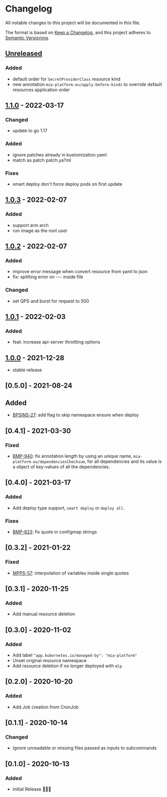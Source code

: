 # Changelog

All notable changes to this project will be documented in this file.

The format is based on [Keep a Changelog](https://keepachangelog.com/en/1.0.0/),
and this project adheres to [Semantic Versioning](https://semver.org/spec/v2.0.0.html).

## [Unreleased]

### Added

- default order for `SecretProviderClass` resource kind
- new annotation `mia-platform.eu/apply-before-kinds` to override default resources application order

## [1.1.0] - 2022-03-17

### Changed

- update to go 1.17

### Added

- ignore patches already in kustomization.yaml
- match as patch patch.ya?ml

### Fixes

- smart deploy don't force deploy pods on first update

## [1.0.3] - 2022-02-07

### Added

- support arm arch
- run image as the root user

## [1.0.2] - 2022-02-07

### Added

- improve error message when convert resource from yaml to json
- fix: splitting error on --- inside file

### Changed

- set QPS and burst for request to 500

## [1.0.1] - 2022-02-03

### Added

- feat: increase api-server throttling options

## [1.0.0] - 2021-12-28

- stable release

## [0.5.0] - 2021-08-24

## Added

- [BPSINS-27](https://makeitapp.atlassian.net/browse/BPSINS-27): add flag to skip namespace ensure when deploy

## [0.4.1] - 2021-03-30

### Fixed

- [BMP-940](https://makeitapp.atlassian.net/browse/BMP-940): fix annotation length by using an unique name, `mia-platform.eu/dependenciesChecksum`, for all dependencies and its value is a object of key-values of all the dependencies.

## [0.4.0] - 2021-03-17

### Added

- Add deploy type support, `smart deploy` or `deploy all`.

### Fixes

- [BMP-823](https://makeitapp.atlassian.net/browse/BMP-823): fix quote in configmap strings

## [0.3.2] - 2021-01-22

### Fixed

- [MPPS-57](https://makeitapp.atlassian.net/browse/MPPS-57): interpolation of variables inside single quotes

## [0.3.1] - 2020-11-25

### Added

- Add manual resource deletion

## [0.3.0] - 2020-11-02

### Added

- Add label `"app.kubernetes.io/managed-by": "mia-platform"`
- Unset original resource namespace
- Add resource deletion if no longer deployed with `mlp`

## [0.2.0] - 2020-10-20

### Added

- Add Job creation from CronJob

## [0.1.1] - 2020-10-14

### Changed

- Ignore unreadable or missing files passed as inputs to subcommands

## [0.1.0] - 2020-10-13

### Added

- Initial Release 🎉🎉🎉

[Unreleased]: https://github.com/mia-platform/mlp/compare/v1.1.0...HEAD
[1.1.0]: https://github.com/mia-platform/mlp/compare/v1.0.3...v1.1.0
[1.0.3]: https://github.com/mia-platform/mlp/compare/v1.0.2...v1.0.3
[1.0.2]: https://github.com/mia-platform/mlp/compare/v1.0.1...v1.0.2
[1.0.1]: https://github.com/mia-platform/mlp/compare/v1.0.0...v1.0.1
[1.0.0]: https://github.com/mia-platform/mlp/compare/v1.0.0
